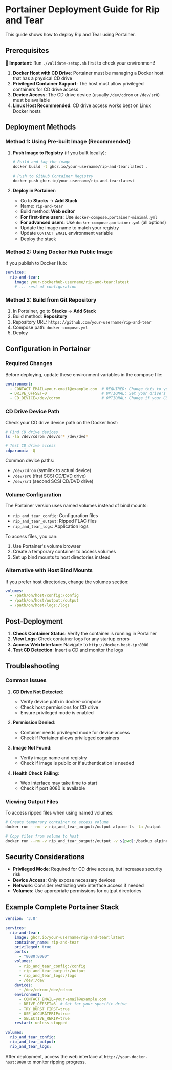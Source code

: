 # Portainer Deployment Guide for Rip and Tear

This guide shows how to deploy Rip and Tear using Portainer.

## Prerequisites

**🚨 Important**: Run `./validate-setup.sh` first to check your environment!

1. **Docker Host with CD Drive**: Portainer must be managing a Docker host that has a physical CD drive
2. **Privileged Container Support**: The host must allow privileged containers for CD drive access
3. **Device Access**: The CD drive device (usually `/dev/cdrom` or `/dev/sr0`) must be available
4. **Linux Host Recommended**: CD drive access works best on Linux Docker hosts

## Deployment Methods

### Method 1: Using Pre-built Image (Recommended)

1. **Push Image to Registry** (if you built locally):
   ```bash
   # Build and tag the image
   docker build -t ghcr.io/your-username/rip-and-tear:latest .
   
   # Push to GitHub Container Registry
   docker push ghcr.io/your-username/rip-and-tear:latest
   ```

2. **Deploy in Portainer**:
   - Go to **Stacks** → **Add Stack**
   - Name: `rip-and-tear`
   - Build method: **Web editor**
   - **For first-time users**: Use `docker-compose.portainer-minimal.yml`
   - **For advanced users**: Use `docker-compose.portainer.yml` (all options)
   - Update the image name to match your registry
   - Update `CONTACT_EMAIL` environment variable
   - Deploy the stack

### Method 2: Using Docker Hub Public Image

If you publish to Docker Hub:

```yaml
services:
  rip-and-tear:
    image: your-dockerhub-username/rip-and-tear:latest
    # ... rest of configuration
```

### Method 3: Build from Git Repository

1. In Portainer, go to **Stacks** → **Add Stack**
2. Build method: **Repository**
3. Repository URL: `https://github.com/your-username/rip-and-tear`
4. Compose path: `docker-compose.yml`
5. Deploy

## Configuration in Portainer

### Required Changes

Before deploying, update these environment variables in the compose file:

```yaml
environment:
  - CONTACT_EMAIL=your-email@example.com  # REQUIRED: Change this to your email
  - DRIVE_OFFSET=0                        # OPTIONAL: Set your drive's offset
  - CD_DEVICE=/dev/cdrom                  # OPTIONAL: Change if your CD device is different
```

### CD Drive Device Path

Check your CD drive device path on the Docker host:

```bash
# Find CD drive devices
ls -la /dev/cdrom /dev/sr* /dev/dvd*

# Test CD drive access
cdparanoia -Q
```

Common device paths:
- `/dev/cdrom` (symlink to actual device)
- `/dev/sr0` (first SCSI CD/DVD drive)
- `/dev/sr1` (second SCSI CD/DVD drive)

### Volume Configuration

The Portainer version uses named volumes instead of bind mounts:

- `rip_and_tear_config`: Configuration files
- `rip_and_tear_output`: Ripped FLAC files
- `rip_and_tear_logs`: Application logs

To access files, you can:
1. Use Portainer's volume browser
2. Create a temporary container to access volumes
3. Set up bind mounts to host directories instead

### Alternative with Host Bind Mounts

If you prefer host directories, change the volumes section:

```yaml
volumes:
  - /path/on/host/config:/config
  - /path/on/host/output:/output
  - /path/on/host/logs:/logs
```

## Post-Deployment

1. **Check Container Status**: Verify the container is running in Portainer
2. **View Logs**: Check container logs for any startup errors
3. **Access Web Interface**: Navigate to `http://docker-host-ip:8080`
4. **Test CD Detection**: Insert a CD and monitor the logs

## Troubleshooting

### Common Issues

1. **CD Drive Not Detected**:
   - Verify device path in docker-compose
   - Check host permissions for CD drive
   - Ensure privileged mode is enabled

2. **Permission Denied**:
   - Container needs privileged mode for device access
   - Check if Portainer allows privileged containers

3. **Image Not Found**:
   - Verify image name and registry
   - Check if image is public or if authentication is needed

4. **Health Check Failing**:
   - Web interface may take time to start
   - Check if port 8080 is available

### Viewing Output Files

To access ripped files when using named volumes:

```bash
# Create temporary container to access volume
docker run --rm -v rip_and_tear_output:/output alpine ls -la /output

# Copy files from volume to host
docker run --rm -v rip_and_tear_output:/output -v $(pwd):/backup alpine cp -r /output/* /backup/
```

## Security Considerations

- **Privileged Mode**: Required for CD drive access, but increases security risk
- **Device Access**: Only expose necessary devices
- **Network**: Consider restricting web interface access if needed
- **Volumes**: Use appropriate permissions for output directories

## Example Complete Portainer Stack

```yaml
version: '3.8'

services:
  rip-and-tear:
    image: ghcr.io/your-username/rip-and-tear:latest
    container_name: rip-and-tear
    privileged: true
    ports:
      - "8080:8080"
    volumes:
      - rip_and_tear_config:/config
      - rip_and_tear_output:/output
      - rip_and_tear_logs:/logs
      - /dev:/dev
    devices:
      - /dev/cdrom:/dev/cdrom
    environment:
      - CONTACT_EMAIL=your-email@example.com
      - DRIVE_OFFSET=6  # Set for your specific drive
      - TRY_BURST_FIRST=true
      - USE_ACCURATERIP=true
      - SELECTIVE_RERIP=true
    restart: unless-stopped

volumes:
  rip_and_tear_config:
  rip_and_tear_output:
  rip_and_tear_logs:
```

After deployment, access the web interface at `http://your-docker-host:8080` to monitor ripping progress.
